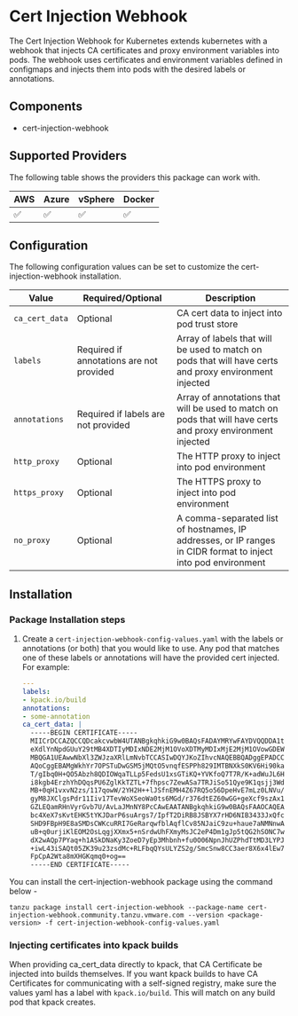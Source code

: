 # Cert Injection Webhook

The Cert Injection Webhook for Kubernetes extends kubernetes with a webhook that injects
CA certificates and proxy environment variables into pods. The webhook uses certificates and
environment variables defined in configmaps and injects them into pods with the desired labels or annotations.

## Components

* cert-injection-webhook

## Supported Providers

The following table shows the providers this package can work with.

| AWS | Azure | vSphere | Docker |
|-----|-------|---------|--------|
| ✅   | ✅     | ✅       | ✅      |

## Configuration

The following configuration values can be set to customize the cert-injection-webhook
installation.

| Value          | Required/Optional                        | Description                                                                                                   |
|----------------|------------------------------------------|---------------------------------------------------------------------------------------------------------------|
| `ca_cert_data` | Optional                                 | CA cert data to inject into pod trust store                                                                   |
| `labels`       | Required if annotations are not provided | Array of labels that will be used to match on pods that will have certs and proxy environment injected        |
| `annotations`  | Required if labels are not provided      | Array of annotations that will be used to match on pods that will have certs and proxy environment injected   |
| `http_proxy`   | Optional                                 | The HTTP proxy to inject into pod environment                                                                 |
| `https_proxy`  | Optional                                 | The HTTPS proxy to inject into pod environment                                                                |
| `no_proxy`     | Optional                                 | A comma-separated list of hostnames, IP addresses, or IP ranges in CIDR format to inject into pod environment |

## Installation

### Package Installation steps

1. Create a `cert-injection-webhook-config-values.yaml` with the labels or annotations (or both) that you would like to use.
   Any pod that matches one of these labels or annotations will have the provided cert injected. For example:

   ```yaml
   ---
   labels:
   - kpack.io/build
   annotations:
   - some-annotation
   ca_cert_data: |
     -----BEGIN CERTIFICATE-----
     MIICrDCCAZQCCQDcakcvwbW4UTANBgkqhkiG9w0BAQsFADAYMRYwFAYDVQQDDA1t
     eXdlYnNpdGUuY29tMB4XDTIyMDIxNDE2MjM1OVoXDTMyMDIxMjE2MjM1OVowGDEW
     MBQGA1UEAwwNbXl3ZWJzaXRlLmNvbTCCASIwDQYJKoZIhvcNAQEBBQADggEPADCC
     AQoCggEBAMgWkhYr7OPSTuDwGSM5jMQtO5vnqfESPPh829IMTBNXkS0KV6Hi90ka
     T/gIbq0H+QO5Abzh8QDIOWqaTLLp5FedsU1xsGTiKQ+YVKfoQ7T7R/K+adWuJL6H
     i8kgb4ErzhYhDQqsPU6ZglKkTZTL+7fhpsc7ZewASa7TRJiSo51Qye9K1qsjj3Wd
     MB+0qH1vxvN2zs/117qowW/2YH2H++lJSfnEMH4Z67RQ5o56DpeHvE7mLz0LNVu/
     gyM8JXClgsPdr11Iiv17TevWoXSeoWa0ts6MGd/r376dtEZ60wGG+geXcf9szAx1
     GZLEQamRHnVyrGvb7U/AvLaJMnNY8PcCAwEAATANBgkqhkiG9w0BAQsFAAOCAQEA
     bc4XeX7sKvtEHK5tYKJDarP6suArgs7/IpfT2DiRB8JSBYX7rHD6NIB3433JxQfc
     SHD9FBpH9E8aSMDsCWKcuRRI7GeRarqwfblAqflCv85NJaiC9zu+haue7aNMNnwA
     uB+q0urjiKlEOM2OsLqgjXXmx5+nSrdwUhFXmyMsJC2eP4Dm1gJp5tQG2hSONC7w
     dX2wAQp7PYaq+h1ASkDNaKy3ZoeD7yEp3Mhbnh+fu0O06NpnJhUZPhdTtMD3LYPJ
     +iwL43iSAQt05ZK39u23zsdMc+RLFbqQYsULYZS2g/SmcSnw8CC3aer8X6x4lEw7
     FpCpA2Wta8mXHGKqmq0+og==
     -----END CERTIFICATE-----
   ```

You can install the cert-injection-webhook package using the command below -

`tanzu package install cert-injection-webhook --package-name cert-injection-webhook.community.tanzu.vmware.com --version <package-version> -f cert-injection-webhook-config-values.yaml`

### Injecting certificates into kpack builds

When providing ca_cert_data directly to kpack, that CA Certificate be injected into builds themselves.
If you want kpack builds to have CA Certificates for communicating with a self-signed registry,
make sure the values yaml has a label with `kpack.io/build`. This will match on any build pod that kpack creates.
